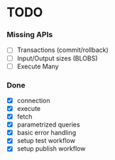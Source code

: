 # TODO

### Missing APIs

- [ ] Transactions (commit/rollback)
- [ ] Input/Output sizes (BLOBS)
- [ ] Execute Many

### Done

- [x] connection
- [x] execute
- [x] fetch
- [x] parametrized queries
- [x] basic error handling
- [x] setup test workflow
- [x] setup publish workflow
